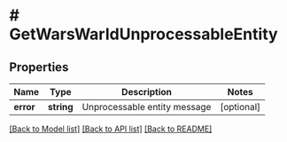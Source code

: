 # # GetWarsWarIdUnprocessableEntity

## Properties

Name | Type | Description | Notes
------------ | ------------- | ------------- | -------------
**error** | **string** | Unprocessable entity message | [optional]

[[Back to Model list]](../../README.md#models) [[Back to API list]](../../README.md#endpoints) [[Back to README]](../../README.md)
